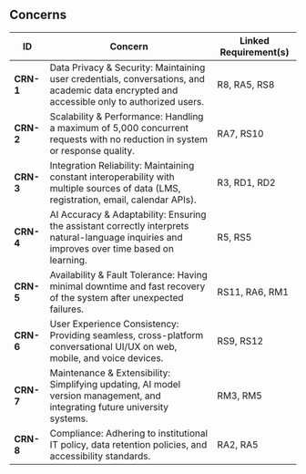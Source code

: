 <h2>Concerns</h2>

<table>
  <thead>
    <tr>
      <th>ID</th>
      <th>Concern</th>
      <th>Linked Requirement(s)</th>
    </tr>
  </thead>
  <tbody>
    <tr><td><strong>CRN-1 </strong></td><td>Data Privacy & Security: Maintaining user credentials, conversations, and academic data encrypted and accessible only to authorized users.</td><td>R8, RA5, RS8</td></tr>
    <tr><td><strong>CRN-2</strong></td><td>Scalability & Performance: Handling a maximum of 5,000 concurrent requests with no reduction in system or response quality.</td><td>RA7, RS10</td></tr>
    <tr><td><strong>CRN-3</strong></td><td>Integration Reliability: Maintaining constant interoperability with multiple sources of data (LMS, registration, email, calendar APIs).</td><td>R3, RD1, RD2</td></tr>
    <tr><td><strong>CRN-4</strong></td><td>AI Accuracy & Adaptability: Ensuring the assistant correctly interprets natural-language inquiries and improves over time based on learning.</td><td>R5, RS5</td></tr>
    <tr><td><strong>CRN-5</strong></td><td>Availability & Fault Tolerance: Having minimal downtime and fast recovery of the system after unexpected failures.</td><td>RS11, RA6, RM1</td></tr>
    <tr><td><strong>CRN-6</strong></td><td>User Experience Consistency: Providing seamless, cross-platform conversational UI/UX on web, mobile, and voice devices.</td><td>RS9, RS12</td></tr>
    <tr><td><strong>CRN-7</strong></td><td>Maintenance & Extensibility: Simplifying updating, AI model version management, and integrating future university systems.</td><td>RM3, RM5</td></tr>
    <tr><td><strong>CRN-8</strong></td><td>Compliance: Adhering to institutional IT policy, data retention policies, and accessibility standards.</td><td>RA2, RA5</td></tr>
  </tbody>
</table>
